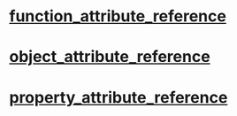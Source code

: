 
 #  [function_attribute_reference](https://github.com/zeroengineteam/ZeroDocs/code_reference/attribute_reference/function_attribute_reference.markdown) 

 #  [object_attribute_reference](https://github.com/zeroengineteam/ZeroDocs/code_reference/attribute_reference/object_attribute_reference.markdown) 

 #  [property_attribute_reference](https://github.com/zeroengineteam/ZeroDocs/code_reference/attribute_reference/property_attribute_reference.markdown)  

 